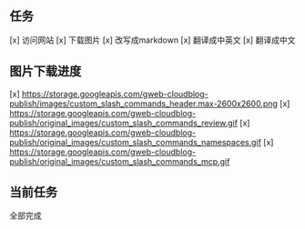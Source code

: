 ## 任务
[x] 访问网站
[x] 下载图片
[x] 改写成markdown
[x] 翻译成中英文
[x] 翻译成中文

## 图片下载进度
[x] https://storage.googleapis.com/gweb-cloudblog-publish/images/custom_slash_commands_header.max-2600x2600.png
[x] https://storage.googleapis.com/gweb-cloudblog-publish/original_images/custom_slash_commands_review.gif
[x] https://storage.googleapis.com/gweb-cloudblog-publish/original_images/custom_slash_commands_namespaces.gif
[x] https://storage.googleapis.com/gweb-cloudblog-publish/original_images/custom_slash_commands_mcp.gif

## 当前任务
全部完成
